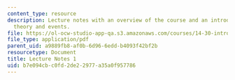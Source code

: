 ```yaml
---
content_type: resource
description: Lecture notes with an overview of the course and an introduction to set
  theory and events.
file: https://ol-ocw-studio-app-qa.s3.amazonaws.com/courses/14-30-introduction-to-statistical-methods-in-economics-spring-2009/b7e094cbc0fd2de22977a35a0f957786_MIT14_30s09_lec01.pdf
file_type: application/pdf
parent_uid: a9889fb8-af0b-6d96-6edd-b4093f42bf2b
resourcetype: Document
title: Lecture Notes 1
uid: b7e094cb-c0fd-2de2-2977-a35a0f957786
---
```

